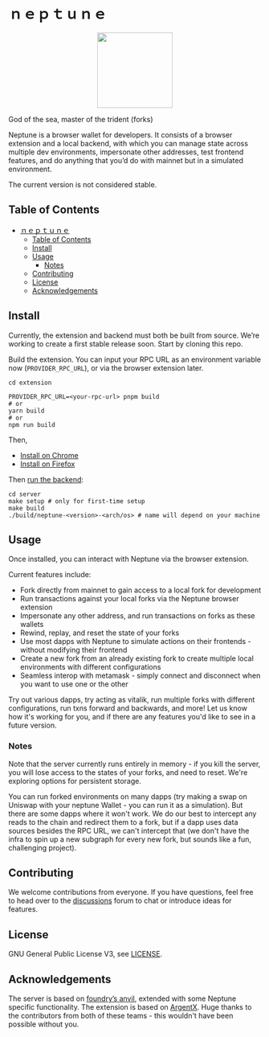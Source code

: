 # ｎｅｐｔｕｎｅ

<div style="width: 100%; display: flex; align-items: center; justify-content: center;">
    <image
        src="./media/neptune-logo.svg"
        style="width: 150px; height: 150px;"
    />
</div>

God of the sea, master of the trident (forks)

Neptune is a browser wallet for developers. It consists of a browser extension
and a local backend, with which you can manage state across multiple dev
environments, impersonate other addresses, test frontend features, and do
anything that you’d do with mainnet but in a simulated environment.

The current version is not considered stable.

## Table of Contents

- [ｎｅｐｔｕｎｅ](#ｎｅｐｔｕｎｅ)
  - [Table of Contents](#table-of-contents)
  - [Install](#install)
  - [Usage](#usage)
    - [Notes](#notes)
  - [Contributing](#contributing)
  - [License](#license)
  - [Acknowledgements](#acknowledgements)



## Install

Currently, the extension and backend must both be built from source. We’re working
to create a first stable release soon. Start by cloning this repo.

Build the extension. You can input your RPC URL as an environment variable now (`PROVIDER_RPC_URL`),
or via the browser extension later.

```
cd extension

PROVIDER_RPC_URL=<your-rpc-url> pnpm build
# or
yarn build
# or
npm run build
```

Then,

- [Install on Chrome](./extension/docs/install-on-chrome.md)
- [Install on Firefox](./extension/docs/install-on-firefox.md)

Then [run the backend](./server/README.md):
```
cd server
make setup # only for first-time setup
make build
./build/neptune-<version>-<arch/os> # name will depend on your machine
```

## Usage

Once installed, you can interact with Neptune via the browser extension.

Current features include:
- Fork directly from mainnet to gain access to a local fork for development
- Run transactions against your local forks via the Neptune browser extension
- Impersonate any other address, and run transactions on forks as these wallets
- Rewind, replay, and reset the state of your forks
- Use most dapps with Neptune to simulate actions on their frontends - without
  modifying their frontend
- Create a new fork from an already existing fork to create multiple local
  environments with different configurations
- Seamless interop with metamask - simply connect and disconnect when you want
  to use one or the other

Try out various dapps, try acting as vitalik, run multiple forks with different
configurations, run txns forward and backwards, and more! Let us know how it's
working for you, and if there are any features you'd like to see in a future
version.

### Notes

Note that the server currently runs entirely in memory - if you kill the server,
you will lose access to the states of your forks, and need to reset. We're
exploring options for persistent storage.

You can run forked environments on many dapps (try making a swap on Uniswap with
your neptune Wallet - you can run it as a simulation). But there are some dapps
where it won't work. We do our best to intercept any reads to the chain and
redirect them to a fork, but if a dapp uses data sources besides the RPC URL,
we can't intercept that (we don't have the infra to spin up a new subgraph for
every new fork, but sounds like a fun, challenging project).

## Contributing

We welcome contributions from everyone. If you have questions, feel free to head
over to the [discussions](https://github.com/recursive-research/neptune/discussions)
forum to chat or introduce ideas for features.

## License

GNU General Public License V3, see [LICENSE](./LICENSE).

## Acknowledgements

The server is based on [foundry’s anvil](https://github.com/foundry-rs/foundry),
extended with some Neptune specific functionality. The extension is based on
[ArgentX](https://github.com/argentlabs/argent-x). Huge thanks to the contributors
from both of these teams - this wouldn't have been possible without you.
